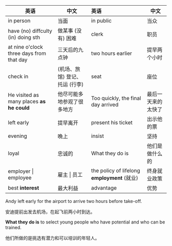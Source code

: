 | 英语                                      | 中文                           | 英语                                         | 中文               |
| ----------------------------------------- | ------------------------------ | :------------------------------------------- | ------------------ |
| in person                                 | 当面                           | in public                                    | 当众               |
| have (no) diffculty (in) doing sth        | 做某事 (没有) 困难             | clerk                                        | 职员               |
| at nine o'clock three days from that day  | 三天后的九点钟                 | two hours earlier                            | 提早两个小时       |
| check in                                  | (机场、旅馆) 登记、托运 (行李) | seat                                         | 座位               |
| He visited as many places **as he could** | 他尽可能多地参观了很多地方     | Too quickly, the final day arrived           | 最后一天来的太快了 |
| left early                                | 提早离开                       | present his ticket                           | 出示他的票         |
| evening                                   | 晚上                           | insist                                       | 坚持               |
| loyal                                     | 忠诚的                         | What they do is                              | 他们是做什么的     |
| employer \| employee                      | 雇主 \| 员工                   | the policy of lifelong **employment** (就业) | 终身就业政策       |
| best **interest**                         | 最大利益                       | advantage                                    | 优势               |




Andy left early for the airport to arrive two hours before take-off.

安迪提前出发去机场，在起飞前两小时到达。

 

**What they do is** to select young people who have potential and who can be trained.

他们所做的是挑选有潜力和可以培训的年轻人。
